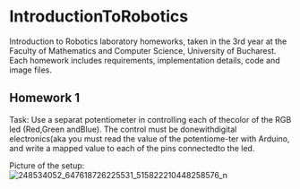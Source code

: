 # IntroductionToRobotics
Introduction to Robotics laboratory homeworks, taken in the 3rd year at the Faculty of Mathematics and Computer Science, University of Bucharest. Each homework includes requirements, implementation details, code and image files.


## Homework 1
Task: Use a separat potentiometer in controlling each of thecolor of the RGB led (Red,Green andBlue).  The control must be donewithdigital electronics(aka you must read the value of the potentiome-ter with Arduino, and write a mapped value to each of the pins connectedto the led.

Picture of the setup:
![248534052_647618726225531_515822210448258576_n](https://user-images.githubusercontent.com/62445195/138742688-6c619952-2033-44c3-af80-6b2398ac4163.jpg)
